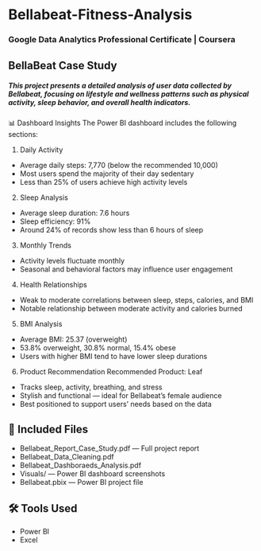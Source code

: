 # Bellabeat-Fitness-Analysis

 ### Google Data Analytics Professional Certificate | Coursera
 
 ## BellaBeat Case Study    


##### This project presents a detailed analysis of user data collected by Bellabeat, focusing on lifestyle and wellness patterns such as physical activity, sleep behavior, and overall health indicators.

 📊 Dashboard Insights
The Power BI dashboard includes the following sections:

 1. Daily Activity
- Average daily steps: 7,770 (below the recommended 10,000)
- Most users spend the majority of their day sedentary
- Less than 25% of users achieve high activity levels

 2. Sleep Analysis
- Average sleep duration: 7.6 hours
- Sleep efficiency: 91%
- Around 24% of records show less than 6 hours of sleep

 3. Monthly Trends
- Activity levels fluctuate monthly
- Seasonal and behavioral factors may influence user engagement

 4. Health Relationships
- Weak to moderate correlations between sleep, steps, calories, and BMI
- Notable relationship between moderate activity and calories burned

 5. BMI Analysis
- Average BMI: 25.37 (overweight)
- 53.8% overweight, 30.8% normal, 15.4% obese
- Users with higher BMI tend to have lower sleep durations

 6. Product Recommendation
Recommended Product: Leaf
- Tracks sleep, activity, breathing, and stress
- Stylish and functional — ideal for Bellabeat’s female audience
- Best positioned to support users’ needs based on the data

## 📂 Included Files
- Bellabeat_Report_Case_Study.pdf — Full project report
- Bellabeat_Data_Cleaning.pdf
- Bellabeat_Dashboraeds_Analysis.pdf
- Visuals/ — Power BI dashboard screenshots
- Bellabeat.pbix  — Power BI project file

## 🛠 Tools Used
- Power BI
- Excel
